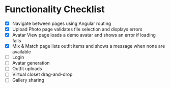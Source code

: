 # Functionality Checklist

- [x] Navigate between pages using Angular routing
- [x] Upload Photo page validates file selection and displays errors
- [x] Avatar View page loads a demo avatar and shows an error if loading fails
- [x] Mix & Match page lists outfit items and shows a message when none are available
- [ ] Login
- [ ] Avatar generation
- [ ] Outfit uploads
- [ ] Virtual closet drag-and-drop
- [ ] Gallery sharing
